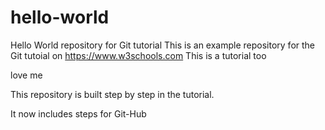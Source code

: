 # hello-world
Hello World repository for Git tutorial
This is an example repository for the Git tutoial on https://www.w3schools.com
This is a tutorial too


love me 

This repository is built step by step in the tutorial.

It now includes steps for Git-Hub
